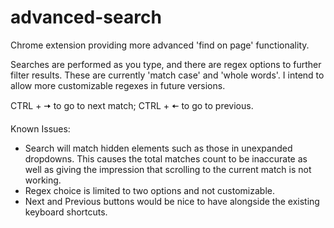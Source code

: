 # advanced-search
Chrome extension providing more advanced 'find on page' functionality.

Searches are performed as you type, and there are regex options to further filter results. These are currently 'match case' and 'whole words'. I intend to allow more customizable regexes in future versions.

CTRL + 🠆 to go to next match; CTRL + 🠄 to go to previous.

Known Issues:
* Search will match hidden elements such as those in unexpanded dropdowns. This causes the total matches count to be inaccurate as well as giving the impression that scrolling to the current match is not working.
* Regex choice is limited to two options and not customizable.
* Next and Previous buttons would be nice to have alongside the existing keyboard shortcuts.